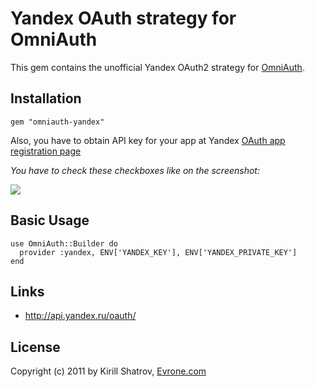 # Yandex OAuth strategy for OmniAuth

This gem contains the unofficial Yandex OAuth2 strategy for [OmniAuth](http://github.com/intridea/omniauth).

## Installation

    gem "omniauth-yandex"

Also, you have to obtain API key for your app at Yandex [OAuth app registration page](https://oauth.yandex.ru/client/new)

*You have to check these checkboxes like on the screenshot:*

![](http://f.cl.ly/items/3A093X3E420k2Q3P0K2A/Screen%20Shot%202012-10-21%20at%2010.12.13%20PM.png)

## Basic Usage

    use OmniAuth::Builder do
      provider :yandex, ENV['YANDEX_KEY'], ENV['YANDEX_PRIVATE_KEY']
    end


## Links

* http://api.yandex.ru/oauth/

## License

Copyright (c) 2011 by Kirill Shatrov, [Evrone.com](http://evrone.com/)

